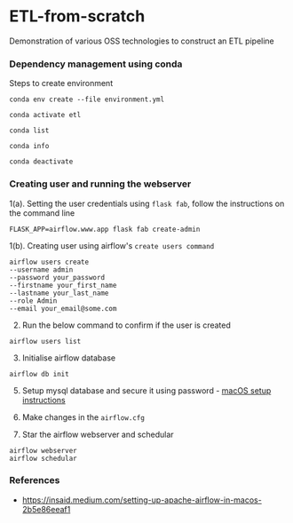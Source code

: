 # ETL-from-scratch
Demonstration of various OSS technologies to construct an ETL pipeline

### Dependency management using conda
Steps to create environment 
```shell
conda env create --file environment.yml
```
```shell
conda activate etl
```
```shell
conda list
```
```shell
conda info
```
```shell
conda deactivate
```
### Creating user and running the webserver
1(a). Setting the user credentials using `flask fab`, 
follow the instructions on the command line
```shell
FLASK_APP=airflow.www.app flask fab create-admin
```
1(b). Creating user using airflow's `create users command`
```shell
airflow users create 
--username admin 
--password your_password 
--firstname your_first_name 
--lastname your_last_name 
--role Admin 
--email your_email@some.com
```
2. Run the below command to confirm if the user is created
```shell
airflow users list
```
3. Initialise airflow database
```shell
airflow db init
```
5. Setup mysql database and secure it using password - [macOS setup instructions](https://flaviocopes.com/mysql-how-to-install/)

6. Make changes in the `airflow.cfg`

7. Star the airflow webserver and schedular 
```shell
airflow webserver
airflow schedular
```


### References
- https://insaid.medium.com/setting-up-apache-airflow-in-macos-2b5e86eeaf1
